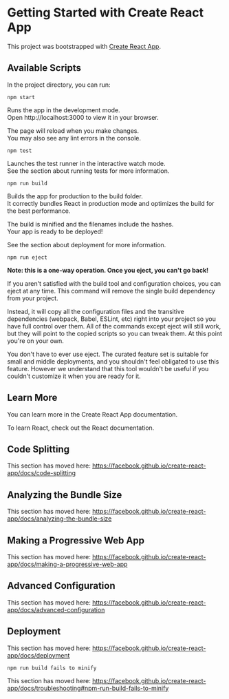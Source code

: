 # Getting Started with Create React App  
This project was bootstrapped with [Create React App](https://github.com/facebook/create-react-app).  

## Available Scripts  
In the project directory, you can run: 

<code>npm start</code>  

  
Runs the app in the development mode.  
Open http://localhost:3000 to view it in your browser.  

The page will reload when you make changes.  
You may also see any lint errors in the console.  

<code>npm test</code>   

Launches the test runner in the interactive watch mode.  
See the section about running tests for more information.  

<code>npm run build</code>  

Builds the app for production to the build folder.  
It correctly bundles React in production mode and optimizes the build for the best performance.  

The build is minified and the filenames include the hashes.  
Your app is ready to be deployed!  

See the section about deployment for more information.  

<code>npm run eject</code>  

**Note: this is a one-way operation. Once you eject, you can't go back!**  

If you aren't satisfied with the build tool and configuration choices, you can eject at any time. This command will remove the single build dependency from your project.  

Instead, it will copy all the configuration files and the transitive dependencies (webpack, Babel, ESLint, etc) right into your project so you have full control over them. All of the commands except eject will still work, but they will point to the copied scripts so you can tweak them. At this point you're on your own.  

You don't have to ever use eject. The curated feature set is suitable for small and middle deployments, and you shouldn't feel obligated to use this feature. However we understand that this tool wouldn't be useful if you couldn't customize it when you are ready for it.  

## Learn More  
You can learn more in the Create React App documentation.  

To learn React, check out the React documentation.  

## Code Splitting  
This section has moved here: https://facebook.github.io/create-react-app/docs/code-splitting  

## Analyzing the Bundle Size  
This section has moved here: https://facebook.github.io/create-react-app/docs/analyzing-the-bundle-size  

## Making a Progressive Web App  
This section has moved here: https://facebook.github.io/create-react-app/docs/making-a-progressive-web-app  

## Advanced Configuration  
This section has moved here: https://facebook.github.io/create-react-app/docs/advanced-configuration  

## Deployment  
This section has moved here: https://facebook.github.io/create-react-app/docs/deployment  

<code>npm run build fails to minify</code>   

This section has moved here: https://facebook.github.io/create-react-app/docs/troubleshooting#npm-run-build-fails-to-minify  
